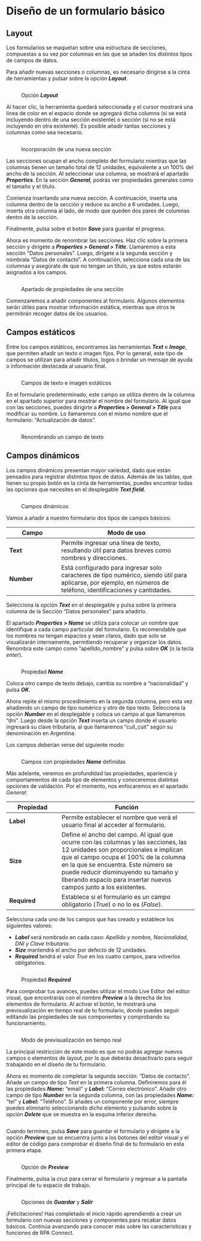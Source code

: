 # Diseño de un formulario básico

## Layout

Los formularios se maquetan sobre una estructura de secciones, compuestas a su vez por columnas en las que se añaden los distintos tipos de campos de datos.

Para añadir nuevas secciones o columnas, es necesario dirigirse a la cinta de herramientas y pulsar sobre la opción _**Layout**_.

<figure><img src="../.gitbook/assets/layout.png" alt=""><figcaption><p>Opción <em><strong>Layout</strong></em></p></figcaption></figure>

Al hacer clic, la herramienta quedará seleccionada y el cursor mostrará una línea de color en el espacio donde se agregará dicha columna (si se está incluyendo dentro de una sección existente) o sección (si no se está incluyendo en otra existente). Es posible añadir tantas secciones y columnas como sea necesario.

<figure><img src="../.gitbook/assets/añadir_layout.png" alt=""><figcaption><p>Incorporación de una nueva sección</p></figcaption></figure>

Las secciones ocupan el ancho completo del formulario mientras que las columnas tienen un tamaño total de 12 unidades, equivalente a un 100% del ancho de la sección. Al seleccionar una columna, se mostrará el apartado _**Properties**_. En la sección _**General**_, podrás ver propiedades generales como el tamaño y el título.

Comienza insertando una nueva sección. A continuación, inserta una columna dentro de la sección y reduce su ancho a 6 unidades. Luego, inserta otra columna al lado, de modo que queden dos pares de columnas dentro de la sección.

Finalmente, pulsa sobre el botón _**Save**_ para guardar el progreso.

Ahora es momento de renombrar las secciones. Haz clic sobre la primera sección y dirígete a _**Properties > General > Title**_. Llamaremos a esta sección “Datos personales”. Luego, dirígete a la segunda sección y nómbrala “Datos de contacto”. A continuación, selecciona cada una de las columnas y asegúrate de que no tengan un título, ya que estos estarán asignados a los campos.

<figure><img src="../.gitbook/assets/layout_propiedades.png" alt=""><figcaption><p>Apartado de propiedades de una sección</p></figcaption></figure>

Comenzaremos a añadir componentes al formulario. Algunos elementos serán útiles para mostrar información estática, mientras que otros te permitirán recoger datos de los usuarios.

## Campos estáticos

Entre los campos estáticos, encontramos las herramientas _**Text**_ e _**Image**_, que permiten añadir un texto o imagen fijos. Por lo general, este tipo de campos se utilizan para añadir títulos, logos o brindar un mensaje de ayuda o información destacada al usuario final.

<figure><img src="../.gitbook/assets/texto_imagen.png" alt=""><figcaption><p>Campos de texto e imagen estáticos</p></figcaption></figure>

En el formulario predeterminado, este campo se utiliza dentro de la columna en el apartado superior para mostrar el nombre del formulario. Al igual que con las secciones, puedes dirigirte a _**Properties > General > Title**_ para modificar su nombre. Lo llamaremos con el mismo nombre que el formulario: “Actualización de datos”.

<figure><img src="../.gitbook/assets/renombrando_campo_texto.png" alt=""><figcaption><p>Renombrando un campo de texto</p></figcaption></figure>

## Campos dinámicos

Los campos dinámicos presentan mayor variedad, dado que están pensados para registrar distintos tipos de datos. Además de las tablas, que tienen su propio botón en la cinta de herramientas, puedes encontrar todas las opciones que necesites en el desplegable _**Text field**_.

<figure><img src="../.gitbook/assets/campos_dinamicos.png" alt=""><figcaption><p>Campos dinámicos</p></figcaption></figure>

Vamos a añadir a nuestro formulario dos tipos de campos básicos:

<table><thead><tr><th width="123">Campo</th><th>Modo de uso</th></tr></thead><tbody><tr><td><strong>Text</strong></td><td>Permite ingresar una línea de texto, resultando útil para datos breves como nombres y direcciones.</td></tr><tr><td><strong>Number</strong></td><td>Está configurado para ingresar solo caracteres de tipo numérico, siendo útil para aplicarse, por ejemplo, en números de teléfono, identificaciones y cantidades.</td></tr></tbody></table>

Selecciona la opción _**Text**_ en el desplegable y pulsa sobre la primera columna de la Sección “Datos personales” para añadirlo.

El apartado _**Properties > Name**_ se utiliza para colocar un nombre que identifique a cada campo particular del formulario. Es recomendable que los nombres no tengan espacios y sean claros, dado que solo se visualizarán internamente, permitiendo recuperar y organizar los datos. Renombra este campo como “apellido\_nombre” y pulsa sobre _**OK**_ (o la tecla _enter_).

<figure><img src="../.gitbook/assets/rpa_5.png" alt=""><figcaption><p>Propiedad <em><strong>Name</strong></em></p></figcaption></figure>

Coloca otro campo de texto debajo, cambia su nombre a “nacionalidad” y pulsa _**OK**_.

Ahora repite el mismo procedimiento en la segunda columna, pero esta vez añadiendo un campo de tipo numérico y otro de tipo texto. Selecciona la opción _**Number**_ en el desplegable y coloca un campo al que llamaremos “dni”. Luego desde la opción _**Text**_ inserta un campo donde el usuario ingresará su clave tributaria, al que llamaremos “cuil\_cuit” según su denominación en Argentina.

Los campos deberían verse del siguiente modo:

<figure><img src="../.gitbook/assets/rpa_6.png" alt=""><figcaption><p>Campos con propiedades <em><strong>Name</strong></em> definidas</p></figcaption></figure>

Más adelante, veremos en profundidad las propiedades, apariencia y comportamientos de cada tipo de elementos y conoceremos distintas opciones de validación. Por el momento, nos enfocaremos en el apartado _General_:

<table><thead><tr><th width="124">Propiedad</th><th>Función</th></tr></thead><tbody><tr><td><strong>Label</strong></td><td>Permite establecer el nombre que verá el usuario final al acceder al formulario.</td></tr><tr><td><strong>Size</strong></td><td>Define el ancho del campo. Al igual que ocurre con las columnas y las secciones, las 12 unidades son proporcionales e implican que el campo ocupa el 100% de la columna en la que se encuentra. Este número se puede reducir disminuyendo su tamaño y liberando espacio para insertar nuevos campos junto a los existentes.</td></tr><tr><td><strong>Required</strong></td><td>Establece si el formulario es un campo obligatorio (<em>True</em>) o no lo es (<em>False</em>). </td></tr></tbody></table>

Selecciona cada uno de los campos que has creado y establece los siguientes valores:

* _**Label**_ será nombrado en cada caso: _Apellido y nombre, Nacionalidad, DNI y Clave tributaria._
* _**Size**_ mantendrá el ancho por defecto de 12 unidades.
* _**Required**_ tendrá el valor _True_ en los cuatro campos, para volverlos obligatorios.

<figure><img src="../.gitbook/assets/rpa_7.png" alt=""><figcaption><p>Propiedad <em><strong>Required</strong></em></p></figcaption></figure>

Para comprobar tus avances, puedes utilizar el modo Live Editor del editor visual, que encontrarás con el nombre _**Preview**_ a la derecha de los elementos de formulario. Al activar el botón, te mostrará una previsualización en tiempo real de tu formulario, donde puedes seguir editando las propiedades de sus componentes y comprobando su funcionamiento.

<figure><img src="../.gitbook/assets/rpa_8.png" alt=""><figcaption><p>Modo de previsualización en tiempo real</p></figcaption></figure>

La principal restricción de este modo es que no podrás agregar nuevos campos o elementos de layout, por lo que deberás desactivarlo para seguir trabajando en el diseño de tu formulario.

Ahora es momento de completar la segunda sección: “Datos de contacto”. Añade un campo de tipo _Text_ en la primera columna. Definiremos para él las propiedades _**Name:**_ “email” y _**Label:**_ “Correo electrónico”. Añade otro campo de tipo _**Number**_ en la segunda columna, con las propiedades _**Name:**_ “tel” y _**Label:**_ “Teléfono”. Si añades un componente por error, siempre puedes eliminarlo seleccionando dicho elemento y pulsando sobre la opción _**Delete**_ que se muestra en la esquina inferior derecha.&#x20;

<figure><img src="../.gitbook/assets/opcion_delete.png" alt=""><figcaption></figcaption></figure>

Cuando termines, pulsa _**Save**_ para guardar el formulario y dirígete a la opción _**Preview**_ que se encuentra junto a los botones del editor visual y el editor de código para comprobar el diseño final de tu formulario en esta primera etapa.

<figure><img src="../.gitbook/assets/rpa_9.png" alt=""><figcaption><p>Opción de <em><strong>Preview</strong></em></p></figcaption></figure>

Finalmente, pulsa la cruz para cerrar el formulario y regresar a la pantalla principal de tu espacio de trabajo.

<figure><img src="../.gitbook/assets/rpa_10.png" alt=""><figcaption><p>Opciones de <em><strong>Guardar</strong></em> y <em><strong>Salir</strong></em></p></figcaption></figure>

¡Felicitaciones! Has completado el inicio rápido aprendiendo a crear un formulario con nuevas secciones y componentes para recabar datos básicos. Continúa avanzando para conocer más sobre las características y funciones de RPA Connect.
